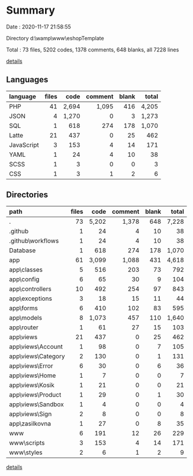 # Summary

Date : 2020-11-17 21:58:55

Directory d:\wamp\www\eshopTemplate

Total : 73 files,  5202 codes, 1378 comments, 648 blanks, all 7228 lines

[details](details.md)

## Languages
| language | files | code | comment | blank | total |
| :--- | ---: | ---: | ---: | ---: | ---: |
| PHP | 41 | 2,694 | 1,095 | 416 | 4,205 |
| JSON | 4 | 1,270 | 0 | 3 | 1,273 |
| SQL | 1 | 618 | 274 | 178 | 1,070 |
| Latte | 21 | 437 | 0 | 25 | 462 |
| JavaScript | 3 | 153 | 4 | 14 | 171 |
| YAML | 1 | 24 | 4 | 10 | 38 |
| SCSS | 1 | 3 | 0 | 0 | 3 |
| CSS | 1 | 3 | 1 | 2 | 6 |

## Directories
| path | files | code | comment | blank | total |
| :--- | ---: | ---: | ---: | ---: | ---: |
| . | 73 | 5,202 | 1,378 | 648 | 7,228 |
| .github | 1 | 24 | 4 | 10 | 38 |
| .github\workflows | 1 | 24 | 4 | 10 | 38 |
| Database | 1 | 618 | 274 | 178 | 1,070 |
| app | 61 | 3,099 | 1,088 | 431 | 4,618 |
| app\classes | 5 | 516 | 203 | 73 | 792 |
| app\config | 6 | 65 | 30 | 9 | 104 |
| app\controllers | 10 | 492 | 254 | 97 | 843 |
| app\exceptions | 3 | 18 | 15 | 11 | 44 |
| app\forms | 6 | 410 | 102 | 83 | 595 |
| app\models | 8 | 1,073 | 457 | 110 | 1,640 |
| app\router | 1 | 61 | 27 | 15 | 103 |
| app\views | 21 | 437 | 0 | 25 | 462 |
| app\views\Account | 1 | 98 | 0 | 7 | 105 |
| app\views\Category | 2 | 130 | 0 | 1 | 131 |
| app\views\Error | 6 | 30 | 0 | 6 | 36 |
| app\views\Home | 1 | 7 | 0 | 0 | 7 |
| app\views\Kosik | 1 | 21 | 0 | 0 | 21 |
| app\views\Product | 1 | 29 | 0 | 1 | 30 |
| app\views\Sandbox | 1 | 4 | 0 | 0 | 4 |
| app\views\Sign | 2 | 8 | 0 | 0 | 8 |
| app\zasilkovna | 1 | 27 | 0 | 8 | 35 |
| www | 6 | 191 | 12 | 26 | 229 |
| www\scripts | 3 | 153 | 4 | 14 | 171 |
| www\styles | 2 | 6 | 1 | 2 | 9 |

[details](details.md)
